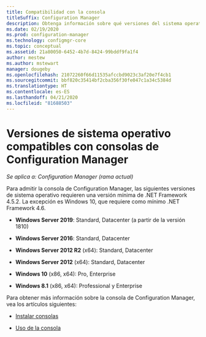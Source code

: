 ```yaml
---
title: Compatibilidad con la consola
titleSuffix: Configuration Manager
description: Obtenga información sobre qué versiones del sistema operativo puede instalar la consola de Configuration Manager.
ms.date: 02/19/2020
ms.prod: configuration-manager
ms.technology: configmgr-core
ms.topic: conceptual
ms.assetid: 21a80050-6452-4b7d-8424-99bddf9fa1f4
author: mestew
ms.author: mstewart
manager: dougeby
ms.openlocfilehash: 21072260f66d11535afccbd9023c3af20e7f4cb1
ms.sourcegitcommit: bbf820c35414bf2cba356f30fe047c1a34c5384d
ms.translationtype: HT
ms.contentlocale: es-ES
ms.lasthandoff: 04/21/2020
ms.locfileid: "81688503"
---
```

# <a name="supported-os-versions-for-configuration-manager-consoles"></a>Versiones de sistema operativo compatibles con consolas de Configuration Manager

*Se aplica a: Configuration Manager (rama actual)*

Para admitir la consola de Configuration Manager, las siguientes versiones de sistema operativo requieren una versión mínima de .NET Framework 4.5.2. La excepción es Windows 10, que requiere como mínimo .NET Framework 4.6.  

- **Windows Server 2019**: Standard, Datacenter (a partir de la versión 1810)  

- **Windows Server 2016**: Standard, Datacenter  

- **Windows Server 2012 R2** (x64): Standard, Datacenter  

- **Windows Server 2012** (x64): Standard, Datacenter  

- **Windows 10** (x86, x64): Pro, Enterprise  

- **Windows 8.1** (x86, x64): Professional y Enterprise  

Para obtener más información sobre la consola de Configuration Manager, vea los artículos siguientes:

- [Instalar consolas](../../servers/deploy/install/install-consoles.md)  

- [Uso de la consola](../../servers/manage/admin-console.md)  
